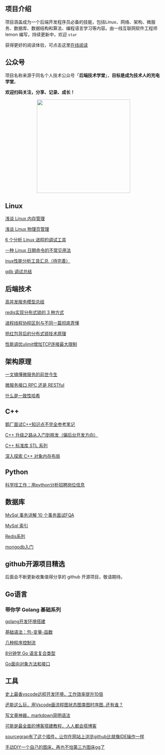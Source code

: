 ## 项目介绍

项目涵盖成为一个后端开发程序员必备的技能，包括Linux、网络、架构、微服务、数据库、数据结构和算法、编程语言学习等内容。由一线互联网软件工程师 lemon 编写，持续更新中，欢迎 `star `

获得更好的阅读体验，可点击这里[在线阅读](https://lemonchann.github.io/TechClass/)

## 公众号

项目名称来源于同名个人技术公众号「**后端技术学堂**」，**目标是成为技术人的充电学堂**。

**欢迎扫码关注，分享、记录、成长！**

<p align="center">
<img src="https://github.com/lemonchann/images/raw/master/gzh/公众号二维码.png" width="300" height="300"/>
</p>


## Linux

[浅谈 Linux 内存管理](linux/浅谈linux内存管理.md)

[浅谈 Linux 物理页管理](linux/linux物理页管理算法.md)

[6 个分析 Linux 进程的调试工具](linux/linux_tools_cmd.md)

[一种 Linux 日期命令的不常见用法](linux/2020-2-12-linux_date.md)

[inux性能分析工具汇总（待完善）](linux/linux工具系列/linux性能分析工具.md)

[gdb 调试总结](linux/gdb系列/readme.md)



## 后端技术

[高并发服务模型总结](backend/高并发服务模型对比分析.md)

[redis实现分布式锁的 3 种方式](backend/2020-1-28-redis_distributed_locks.md.md)

[进程线程协程区别与不同一篇彻底弄懂](backend/看完这篇，彻底区分进程线程协程.md)

[抢红包背后的分布式锁技术原理](backend/2020-1-29-red_packet_thinking_lock.md)

[性能调优ulimit增加TCP连接最大限制](backend/2018-11-1-Performance_ulimit_TCP_link.md)



## 架构原理

[一文搞懂微服务的前世今生](architecture/面试都在问的微服务，一文带你彻底搞懂.md)

[微服务接口 RPC 还是 RESTful](architecture/RPC_vs_REST.md)

[什么是一致性哈希](architecture/什么是一致性哈希.md)



## C++

[鹅厂面试C++知识点不完全参考笔记](cpp/2019-12-27-cpp_reference.md)

[C++ 升级之路从入门到脱发（偏后台开发方向）](cpp/2020-1-4-learn_cpp.md)

[C++ 标准库 STL 系列](cpp/stl系列/readme.md)

[深入探索 C++ 对象内存布局](cpp/内存布局系列/readme.md)



## Python

[科学找工作：用python分析招聘岗位信息](python/2020-3-3-job_analyzes.md)



## 数据库

[MySql 事务详解 10 个事务面试FQA](database/mysql/面试官：你说对MySQL事务很熟？那我问你10个问题.md)

[MySql 索引](database/mysql/mysql系列_索引.md)

[Redis系列](database/redis/readme.md)

[mongodb入门](database/mongodb/readme.md)



## github开源项目精选

后面会不断更新收集值得分享的 github 开源项目，敬请期待。



## Go语言

### 带你学 Golang 基础系列

[golang开发环境搭建](go/tour_go/golang环境搭建.md)

[基础语法：包-变量-函数](go/tour_go/包-变量-函数.md)

[几种程序控制流](go/tour_go/ctrlflow.md)

[8分钟学 Go 语言复合类型](go/tour_go/8分钟学复合类型.md)

[Go面向对象方法和接口](go/tour_go/method_and_if.md)

## 工具

[史上最香vscode远程开发环境，工作效率提升10倍](tools/vscode远程开发.md)

[还能这么玩，用Vscode画流程图状态图类图时序图..还有谁？](tools/2018-10-12-Play_with_vscode_PlantUML_preview.md)

[写文章神器，markdown简明语法](tools/2018-6-21-Markdown_brief_syntactic.md)

[可能是最全面的博客搭建教程，人人都会搭博客](tools/2019-11-22-create_blog_with_github_pages.md)

[sourcegrap有了这个插件，让你在网站上浏览github比就像IDE操作一样](tools/2020-2-21-sourcegraph.md)

[手动DIY一个自己的图床，再也不怕第三方图床gg了](tools/github_pic_bed.md)

## 






























